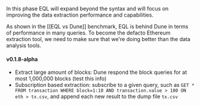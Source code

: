 In this phase EQL will expand beyond the syntax and will focus on improving the data extraction performance and capabilities.

As shown in the [[EQL vs Dune]] benchmark, EQL is behind Dune in terms of performance in many queries. To become the defacto Ethereum extraction tool, we need to make sure that we're doing better than the data analysis tools.
#### v0.1.8-alpha
- Extract large amount of blocks: Dune respond the block queries for at most 1,000,000 blocks (test this info)
- Subscription based extraction: subscribe to a given query, such as `GET * FROM transaction WHERE block=1:10 AND transaction.value > 100 ON eth > tx.csv`, and append each new result to the dump file `tx.csv`